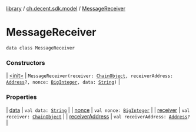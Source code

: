 [library](../../index.md) / [ch.decent.sdk.model](../index.md) / [MessageReceiver](./index.md)

# MessageReceiver

`data class MessageReceiver`

### Constructors

| [&lt;init&gt;](-init-.md) | `MessageReceiver(receiver: `[`ChainObject`](../-chain-object/index.md)`, receiverAddress: `[`Address`](../../ch.decent.sdk.crypto/-address/index.md)`?, nonce: `[`BigInteger`](http://docs.oracle.com/javase/6/docs/api/java/math/BigInteger.html)`, data: `[`String`](https://kotlinlang.org/api/latest/jvm/stdlib/kotlin/-string/index.html)`)` |

### Properties

| [data](data.md) | `val data: `[`String`](https://kotlinlang.org/api/latest/jvm/stdlib/kotlin/-string/index.html) |
| [nonce](nonce.md) | `val nonce: `[`BigInteger`](http://docs.oracle.com/javase/6/docs/api/java/math/BigInteger.html) |
| [receiver](receiver.md) | `val receiver: `[`ChainObject`](../-chain-object/index.md) |
| [receiverAddress](receiver-address.md) | `val receiverAddress: `[`Address`](../../ch.decent.sdk.crypto/-address/index.md)`?` |

